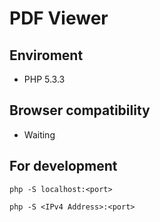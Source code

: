 # PDF Viewer

## Enviroment

- PHP 5.3.3

## Browser compatibility

- Waiting

## For development

```
php -S localhost:<port>
```

```
php -S <IPv4 Address>:<port>
```
